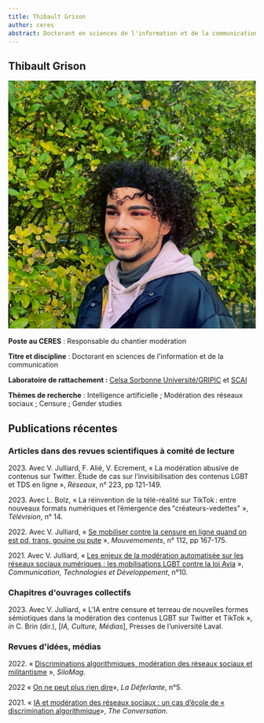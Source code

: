 ```yaml
---
title: Thibault Grison
author: ceres
abstract: Doctorant en sciences de l'information et de la communication - Responsable du chantier modération. Doctorant en sciences de l'information et de la communication. 
---
```


## Thibault Grison

![Thibault Grison](grison_thibault.jpg)

**Poste au CERES** : Responsable du chantier modération 

**Titre et discipline** : Doctorant en sciences de l'information et de la communication 

**Laboratoire de rattachement :** [Celsa Sorbonne Université/GRIPIC](https://www.gripic.fr) et [SCAI](https://scai.sorbonne-universite.fr/public/projects) 

**Thèmes de recherche** : Intelligence artificielle ; Modération des réseaux sociaux ; Censure ; Gender studies 

## Publications récentes

### Articles dans des revues scientifiques à comité de lecture

2023\. Avec V. Julliard, F. Alié, V. Ecrement, « La modération abusive de contenus sur Twitter. Étude de cas sur l’invisibilisation des contenus LGBT et TDS en ligne », *Réseaux*, n° 223, pp 121-149.

2023\. Avec L. Bolz, « La réinvention de la télé-réalité sur TikTok : entre nouveaux formats numériques et l’émergence des "créateurs-vedettes" », *Télévision*, n° 14.

2022\. Avec V. Julliard, « [Se mobiliser contre la censure en ligne quand on est pd, trans, gouine ou pute](https://www.cairn.info/revue-mouvements-2022-4-page-167.htm?contenu=resume) », *Mouvemements*, n° 112, pp 167-175. 

2021\. Avec V. Julliard, « [Les enjeux de la modération automatisée sur les réseaux sociaux numériques : les mobilisations LGBT contre la loi Avia](https://journals.openedition.org/ctd/6049) », *Communication, Technologies et Développement*, n°10. 


### Chapitres d'ouvrages collectifs

2023\. Avec V. Julliard, « L’IA entre censure et terreau de nouvelles formes sémiotiques dans la modération des contenus LGBT sur Twitter et TikTok », *in* C. Brin (dir.), [*IA, Culture, Médias*], Presses de l’université Laval.

### Revues d'idées, médias

2022\. « [Discriminations algorithmiques, modération des réseaux sociaux et militantisme](https://silogora.org/discriminations-algorithmiques-moderation-des-reseaux-sociaux-et-militantisme/) », *SiloMag*. 

2022 « [On ne peut plus rien dire](https://revueladeferlante.fr/on-ne-peut-plus-rien-dire/)», *La Déferlante*, n°5. 

2021\. « [IA et modération des réseaux sociaux : un cas d’école de « discrimination algorithmique](https://theconversation.com/ia-et-moderation-des-reseaux-sociaux-un-cas-decole-de-discrimination-algorithmique-166614)», *The Conversation*. 